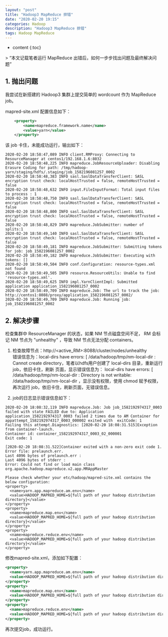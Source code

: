 ```yaml
---
layout: "post"
title: "Hadoop3 MapReduce 排错"
date: "2020-02-20 19:15"
categories: Hadoop
description: "Hadoop3 MapReduce 排错"
tags: Hadoop MapReduce
---
```


* content
{:toc}

<div class="postImg" style="background-image:url(https://github.com/TaylorZhou/TaylorZhou.github.io/blob/master/assets/blog-image/2020-02-20-1.png?raw=true)"></div>
> “本文记载笔者运行 MapReduce 出错后，如何一步步找出问题及最终解决问题”




## 1. 抛出问题  
我尝试在新搭建的 Hadoop3 集群上提交简单的 wordcount 作为 MapReduce job。

mapred-site.xml 配置信息如下：
```xml
    <property>
        <name>mapreduce.framework.name</name>
        <value>yarn</value>
    </property>
```
该 job 卡住，未能成功运行，输出如下：
```log
2020-02-20 18:58:47,089 INFO client.RMProxy: Connecting to ResourceManager at centos1/192.168.1.6:8032
2020-02-20 18:58:48,225 INFO mapreduce.JobResourceUploader: Disabling Erasure Coding for path: /tmp/hadoop-yarn/staging/hdfs/.staging/job_1582196081257_0002
2020-02-20 18:58:48,383 INFO sasl.SaslDataTransferClient: SASL encryption trust check: localHostTrusted = false, remoteHostTrusted = false
2020-02-20 18:58:48,632 INFO input.FileInputFormat: Total input files to process : 1
2020-02-20 18:58:48,750 INFO sasl.SaslDataTransferClient: SASL encryption trust check: localHostTrusted = false, remoteHostTrusted = false
2020-02-20 18:58:48,800 INFO sasl.SaslDataTransferClient: SASL encryption trust check: localHostTrusted = false, remoteHostTrusted = false
2020-02-20 18:58:48,829 INFO mapreduce.JobSubmitter: number of splits:1
2020-02-20 18:58:49,140 INFO sasl.SaslDataTransferClient: SASL encryption trust check: localHostTrusted = false, remoteHostTrusted = false
2020-02-20 18:58:49,181 INFO mapreduce.JobSubmitter: Submitting tokens for job: job_1582196081257_0002
2020-02-20 18:58:49,182 INFO mapreduce.JobSubmitter: Executing with tokens: []
2020-02-20 18:58:49,504 INFO conf.Configuration: resource-types.xml not found
2020-02-20 18:58:49,505 INFO resource.ResourceUtils: Unable to find 'resource-types.xml'.
2020-02-20 18:58:49,625 INFO impl.YarnClientImpl: Submitted application application_1582196081257_0002
2020-02-20 18:58:49,709 INFO mapreduce.Job: The url to track the job: http://centos1:8088/proxy/application_1582196081257_0002/
2020-02-20 18:58:49,709 INFO mapreduce.Job: Running job: job_1582196081257_0002
```

## 2. 解决步骤

检查集群中 ResourceManager 的状态，如果 NM 节点磁盘空间不足， RM 会标记 NM 节点为 "unhealthy" ，导致 NM 节点无法分配 containers。

1. 检查故障节点：http://<active_RM>:8088/cluster/nodes/unhealthy  
错误信息为：local-dirs have errors: [ /data/hadoop/tmp/nm-local-dir : Cannot create directory，笔者以hdfs用户创建了 local-dirs 目录，重新运行 job，依旧卡住，刷新 页面，显示错误信息为： local-dirs have errors: [ /data/hadoop/tmp/nm-local-dir : Directory is not writable: /data/hadoop/tmp/nm-local-dir ，显示没有权限，使用 chmod 赋予权限，再次运行 job，依旧卡住，刷新页面，无错误信息。

2. job的日志显示错误信息如下：


```log
2020-02-20 18:08:32,119 INFO mapreduce.Job: Job job_1582192974317_0003 failed with state FAILED due to: Application application_1582192974317_0003 failed 2 times due to AM Container for appattempt_1582192974317_0003_000002 exited with  exitCode: 1
Failing this attempt.Diagnostics: [2020-02-20 18:08:31.515]Exception from container-launch.
Container id: container_1582192974317_0003_02_000001
Exit code: 1

[2020-02-20 18:08:31.522]Container exited with a non-zero exit code 1. Error file: prelaunch.err.
Last 4096 bytes of prelaunch.err :
Last 4096 bytes of stderr :
Error: Could not find or load main class org.apache.hadoop.mapreduce.v2.app.MRAppMaster

Please check whether your etc/hadoop/mapred-site.xml contains the below configuration:
<property>
  <name>yarn.app.mapreduce.am.env</name>
  <value>HADOOP_MAPRED_HOME=${full path of your hadoop distribution directory}</value>
</property>
<property>
  <name>mapreduce.map.env</name>
  <value>HADOOP_MAPRED_HOME=${full path of your hadoop distribution directory}</value>
</property>
<property>
  <name>mapreduce.reduce.env</name>
  <value>HADOOP_MAPRED_HOME=${full path of your hadoop distribution directory}</value>
</property>
```

修改mapred-site.xml，添加如下配置：

```xml
<property>
  <name>yarn.app.mapreduce.am.env</name>
  <value>HADOOP_MAPRED_HOME=${full path of your hadoop distribution directory}</value>
</property>
<property>
  <name>mapreduce.map.env</name>
  <value>HADOOP_MAPRED_HOME=${full path of your hadoop distribution directory}</value>
</property>
<property>
  <name>mapreduce.reduce.env</name>
  <value>HADOOP_MAPRED_HOME=${full path of your hadoop distribution directory}</value>
</property>

```

再次提交job，成功运行。





